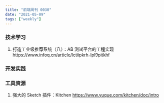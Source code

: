 ```yaml
---
title: "前端周刊 0030"
date: "2021-05-09"
tags: ["weekly"]
---
```


### 技术学习
1. 打造工业级推荐系统（八）：AB 测试平台的工程实现 https://www.infoq.cn/article/lctiipkrh-lpl9pitkhf

### 开发实践

### 工具资源
1. 强大的 Sketch 插件：Kitchen https://www.yuque.com/kitchen/doc/intro